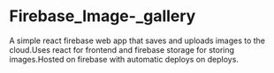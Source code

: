 # Firebase_Image-_gallery
A simple react firebase web app that saves and uploads images to the cloud.Uses react for frontend and firebase storage for storing images.Hosted on firebase with automatic deploys on deploys.
